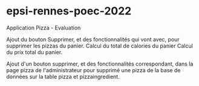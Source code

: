 # epsi-rennes-poec-2022
Application Pizza - Evaluation

Ajout du bouton Supprimer, et des fonctionnalités qui vont avec, pour supprimer les pizzas du panier.
Calcul du total de calories du panier
Calcul du prix total du panier.

Ajout d'un bouton supprimer, et des fonctionnalités correspondant, dans la page pizza de l'administrateur pour supprimé une pizza de la base de données
sur la table pizza et pizzaingredient.
